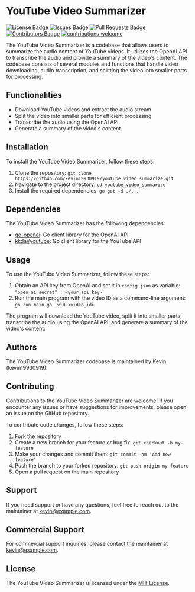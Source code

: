 # YouTube Video Summarizer

[![License Badge](https://img.shields.io/github/license/kevin19930919/youtube_video_summarize)](https://github.com/kevin19930919/youtube_video_summarize/blob/main/LICENSE)
[![Issues Badge](https://img.shields.io/github/issues/kevin19930919/youtube_video_summarize)](https://github.com/kevin19930919/youtube_video_summarize/issues)
[![Pull Requests Badge](https://img.shields.io/github/issues-pr/kevin19930919/youtube_video_summarize)](https://github.com/kevin19930919/youtube_video_summarize/pulls)
[![Contributors Badge](https://img.shields.io/github/contributors/kevin19930919/youtube_video_summarize)](https://github.com/kevin19930919/youtube_video_summarize/graphs/contributors)
[![contributions welcome](https://img.shields.io/badge/contributions-welcome-brightgreen.svg?style=flat)](https://github.com/dwyl/esta/issues)

The YouTube Video Summarizer is a codebase that allows users to summarize the audio content of YouTube videos. It utilizes the OpenAI API to transcribe the audio and provide a summary of the video's content. The codebase consists of several modules and functions that handle video downloading, audio transcription, and splitting the video into smaller parts for processing.

## Functionalities

- Download YouTube videos and extract the audio stream
- Split the video into smaller parts for efficient processing
- Transcribe the audio using the OpenAI API
- Generate a summary of the video's content

## Installation

To install the YouTube Video Summarizer, follow these steps:

1. Clone the repository: `git clone https://github.com/kevin19930919/youtube_video_summarize.git`
2. Navigate to the project directory: `cd youtube_video_summarize`
3. Install the required dependencies: `go get -d ./...`

## Dependencies

The YouTube Video Summarizer has the following dependencies:

- [go-openai](https://github.com/sashabaranov/go-openai): Go client library for the OpenAI API
- [kkdai/youtube](https://github.com/kkdai/youtube): Go client library for the YouTube API

## Usage

To use the YouTube Video Summarizer, follow these steps:

1. Obtain an API key from OpenAI and set it in `config.json` as variable: `"open_ai_secret" : <your_api_key>`
2. Run the main program with the video ID as a command-line argument: `go run main.go -vid <video_id>`

The program will download the YouTube video, split it into smaller parts, transcribe the audio using the OpenAI API, and generate a summary of the video's content.

## Authors

The YouTube Video Summarizer codebase is maintained by Kevin (kevin19930919).

## Contributing

Contributions to the YouTube Video Summarizer are welcome! If you encounter any issues or have suggestions for improvements, please open an issue on the GitHub repository.

To contribute code changes, follow these steps:

1. Fork the repository
2. Create a new branch for your feature or bug fix: `git checkout -b my-feature`
3. Make your changes and commit them: `git commit -am 'Add new feature'`
4. Push the branch to your forked repository: `git push origin my-feature`
5. Open a pull request on the main repository

## Support

If you need support or have any questions, feel free to reach out to the maintainer at kevin@example.com.

## Commercial Support

For commercial support inquiries, please contact the maintainer at kevin@example.com.

## License

The YouTube Video Summarizer is licensed under the [MIT License](https://github.com/kevin19930919/youtube_video_summarize/blob/main/LICENSE).
